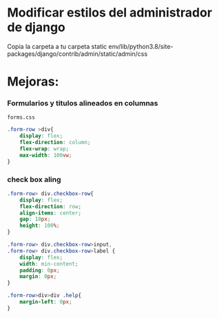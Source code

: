 # Modificar estilos del administrador de django

Copia la carpeta a tu carpeta static
env/lib/python3.8/site-packages/django/contrib/admin/static/admin/css


# Mejoras: 

### Formularios y titulos alineados en columnas
`forms.css`
```css
.form-row >div{
    display: flex;
    flex-direction: column;
    flex-wrap: wrap;
    max-width: 100vw;
}

```

### check box aling

```css
.form-row> div.checkbox-row{
    display: flex;
    flex-direction: row;
    align-items: center;
    gap: 10px;
    height: 100%;
}

.form-row> div.checkbox-row>input,
.form-row> div.checkbox-row>label {
    display: flex;
    width: min-content;
    padding: 0px;
    margin: 0px;
}

.form-row>div>div .help{
    margin-left: 0px;
}

```
